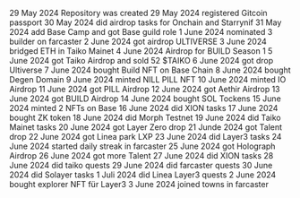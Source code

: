 29 May 2024 Repository was created
29 May 2024 registered Gitcoin passport
30 May 2024 did airdrop tasks for Onchain and Starrynif
31 Маy 2024 add Base Camp and got Base guild role
1 June 2024 nominated 3 builder on farcaster
2 June 2024 got airdrop ULTIVERSE
3 June 2024 bridged ETH in Taiko Mainet 
4 June 2024 Airdrop for BUILD Season 1 
5 June 2024 got Taiko Airdrop and sold 52 $TAIKO
6 June 2024 got drop Ultiverse
7 June 2024 bought Build NFT on Base Chain
8 June 2024 bought Degen Domain
9 June 2024 minted NILL PILL NFT
10 June 2024 minted IO Airdrop
11 June 2024 got PILL Airdrop 
12 June 2024 got Aethir Airdrop
13 June 2024 got BUILD Airdrop
14 June 2024 bought SOL Tockens
15 June 2024 minted 2 NFTs on Base
16 June 2024 did XION tasks
17 June 2024 bought ZK token
18 June 2024 did Morph Testnet
19 June 2024 did Taiko Mainet tasks
20 June 2024 got Layer Zero drop
21 Junde 2024 got Talent drop
22 June 2024 got Linea park LXP
23 June 2024 did Layer3 tasks
24 June 2024 started daily streak in farcaster
25 June 2024 got Holograph Airdrop
26 June 2024 got more Talent
27 June 2024 did XION tasks
28 June 2024 did taiko quests
29 June 2024 did farcaster quests
30 June 2024 did Solayer tasks
1 Juli 2024 did Linea Layer3 quests
2 June 2024 bought explorer NFT für Layer3
3 June 2024 joined towns in farcaster

